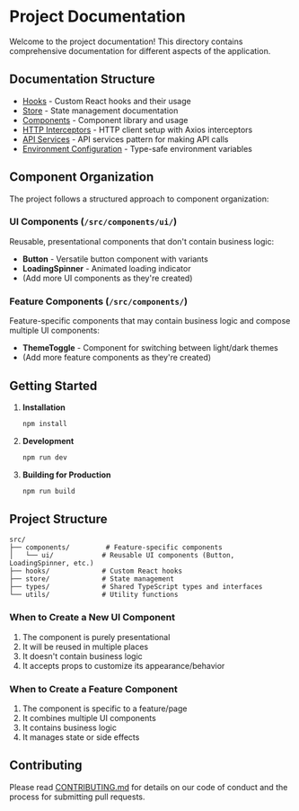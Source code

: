 # Project Documentation

Welcome to the project documentation! This directory contains comprehensive documentation for different aspects of the application.

## Documentation Structure

- [Hooks](/docs/hooks/README.md) - Custom React hooks and their usage
- [Store](/docs/store/README.md) - State management documentation
- [Components](/docs/components/README.md) - Component library and usage
- [HTTP Interceptors](/docs/http-interceptors.md) - HTTP client setup with Axios interceptors
- [API Services](/docs/api-services.md) - API services pattern for making API calls
- [Environment Configuration](/docs/environment-config.md) - Type-safe environment variables

## Component Organization

The project follows a structured approach to component organization:

### UI Components (`/src/components/ui/`)
Reusable, presentational components that don't contain business logic:
- **Button** - Versatile button component with variants
- **LoadingSpinner** - Animated loading indicator
- (Add more UI components as they're created)

### Feature Components (`/src/components/`)
Feature-specific components that may contain business logic and compose multiple UI components:
- **ThemeToggle** - Component for switching between light/dark themes
- (Add more feature components as they're created)

## Getting Started

1. **Installation**
   ```bash
   npm install
   ```

2. **Development**
   ```bash
   npm run dev
   ```

3. **Building for Production**
   ```bash
   npm run build
   ```

## Project Structure

```
src/
├── components/         # Feature-specific components
│   └── ui/            # Reusable UI components (Button, LoadingSpinner, etc.)
├── hooks/             # Custom React hooks
├── store/             # State management
├── types/             # Shared TypeScript types and interfaces
└── utils/             # Utility functions
```

### When to Create a New UI Component
1. The component is purely presentational
2. It will be reused in multiple places
3. It doesn't contain business logic
4. It accepts props to customize its appearance/behavior

### When to Create a Feature Component
1. The component is specific to a feature/page
2. It combines multiple UI components
3. It contains business logic
4. It manages state or side effects

## Contributing

Please read [CONTRIBUTING.md](CONTRIBUTING.md) for details on our code of conduct and the process for submitting pull requests.
